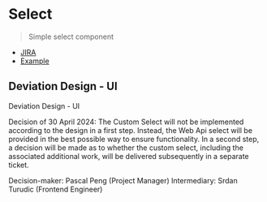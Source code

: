 # Select

> Simple select component

- [JIRA](https://jira.migros.net/browse/MIDUWEB-649)
- [Example](../../pages/Select.html)

## Deviation Design - UI

Deviation Design - UI

Decision of 30 April 2024: The Custom Select will not be implemented according to the design in a first step. Instead, the Web Api select will be provided in the best possible way to ensure functionality. In a second step, a decision will be made as to whether the custom select, including the associated additional work, will be delivered subsequently in a separate ticket.

Decision-maker: Pascal Peng (Project Manager)
Intermediary: Srdan Turudic (Frontend Engineer)